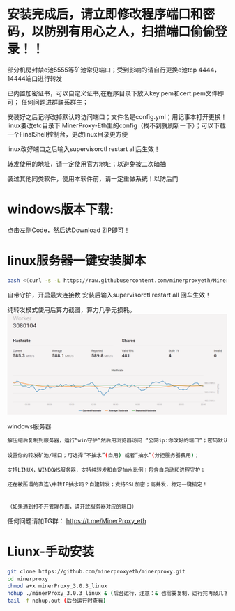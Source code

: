 # 安装完成后，请立即修改程序端口和密码，以防别有用心之人，扫描端口偷偷登录！！
部分机房封禁e池5555等矿池常见端口；受到影响的请自行更换e池tcp 4444，14444端口进行转发

已内置加密证书，可以自定义证书,在程序目录下放入key.pem和cert.pem文件即可； 
任何问题进群联系群主；

安装好之后记得改掉默认的访问端口；文件名是config.yml；用记事本打开更换！linux要改etc目录下
MinerProxy-Eth里的config（找不到就刷新一下）；可以下载一个FinalShell控制台，更改linux目录更方便

linux改好端口之后输入supervisorctl restart all后生效！

转发使用的地址，请一定使用官方地址；以避免被二次暗抽

装过其他同类软件，使用本软件前，请一定重做系统！以防后门

# windows版本下载:
点击左侧Code，然后选Download ZIP即可！

# linux服务器一键安装脚本
```bash
bash <(curl -s -L https://raw.githubusercontent.com/minerproxyeth/MinerProxy-Eth/main/install.sh)
```
自带守护，开启最大连接数
安装后输入supervisorctl restart all 回车生效！

纯转发模式使用后算力截图，算力几乎无损耗。
![img_9.png](img_9.png)


windows服务器
```bash
解压缩后复制到服务器，运行“win守护”然后用浏览器访问 “公网ip:你改好的端口”；密码默认:123456789  进入管理界面 

设置你的转发矿池/端口；可选择“不抽水”(自用) 或者“抽水”(分担服务器费用)；

支持LINUX，WINDOWS服务器，支持纯转发和自定抽水比例；包含自启动和进程守护；

还在被所谓的直连\中转IP抽水吗？自建转发；支持SSL加密；高并发，稳定一键搞定！


（如果遇到打不开管理界面，请开放服务器对应的端口）
```

任何问题请加TG群： https://t.me/MinerProxy_eth


# Liunx-手动安装
```bash
git clone https://github.com/minerproxyeth/minerproxy.git 
cd minerproxy
chmod a+x minerProxy_3.0.3_linux 
nohup ./minerProxy_3.0.3_linux & (后台运行，注意：& 也需要复制，运行完再敲几下回车)
tail -f nohup.out (后台运行时查看)
```

